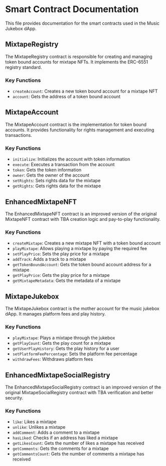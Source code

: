 # Smart Contract Documentation

This file provides documentation for the smart contracts used in the Music Jukebox dApp.

## MixtapeRegistry

The MixtapeRegistry contract is responsible for creating and managing token bound accounts for mixtape NFTs. It implements the ERC-6551 registry standard.

### Key Functions

- `createAccount`: Creates a new token bound account for a mixtape NFT
- `account`: Gets the address of a token bound account

## MixtapeAccount

The MixtapeAccount contract is the implementation for token bound accounts. It provides functionality for rights management and executing transactions.

### Key Functions

- `initialize`: Initializes the account with token information
- `execute`: Executes a transaction from the account
- `token`: Gets the token information
- `owner`: Gets the owner of the account
- `setRights`: Sets rights data for the mixtape
- `getRights`: Gets rights data for the mixtape

## EnhancedMixtapeNFT

The EnhancedMixtapeNFT contract is an improved version of the original MixtapeNFT contract with TBA creation logic and pay-to-play functionality.

### Key Functions

- `createMixtape`: Creates a new mixtape NFT with a token bound account
- `playMixtape`: Allows playing a mixtape by paying the required fee
- `setPlayPrice`: Sets the play price for a mixtape
- `addTrack`: Adds a track to a mixtape
- `getTokenBoundAccount`: Gets the token bound account address for a mixtape
- `getPlayPrice`: Gets the play price for a mixtape
- `getMixtapeMetadata`: Gets the metadata of a mixtape

## MixtapeJukebox

The MixtapeJukebox contract is the mother account for the music jukebox dApp. It manages platform fees and play history.

### Key Functions

- `playMixtape`: Plays a mixtape through the jukebox
- `getPlayCount`: Gets the play count for a mixtape
- `getUserPlayHistory`: Gets the play history for a user
- `setPlatformFeePercentage`: Sets the platform fee percentage
- `withdrawFees`: Withdraws platform fees

## EnhancedMixtapeSocialRegistry

The EnhancedMixtapeSocialRegistry contract is an improved version of the original MixtapeSocialRegistry contract with TBA verification and better security.

### Key Functions

- `like`: Likes a mixtape
- `unlike`: Unlikes a mixtape
- `addComment`: Adds a comment to a mixtape
- `hasLiked`: Checks if an address has liked a mixtape
- `getLikesCount`: Gets the number of likes a mixtape has received
- `getComments`: Gets the comments for a mixtape
- `getCommentsCount`: Gets the number of comments a mixtape has received
